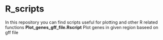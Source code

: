 # R_scripts
In this repository you can find scripts useful for plotting and other R related functions
**Plot_genes_gff_file.Rscript**
Plot genes in given region baseed on gff file
